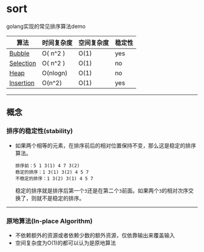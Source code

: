 # sort
golang实现的常见排序算法demo

| 算法                                                         | 时间复杂度 | 空间复杂度 | 稳定性 |
| ------------------------------------------------------------ | ---------- | ---------- | ------ |
| [Bubble](https://github.com/bestgopher/sort/blob/master/bubble.go) | O( n^2 )   | O(1)       | yes    |
| [Selection](https://github.com/bestgopher/sort/blob/master/selection.go) | O( n^2 )   | O(1)       | no     |
| [Heap](https://github.com/bestgopher/sort/blob/master/heap.go) | O(nlogn)   | O(1)       | no     |
| [Insertion](https://github.com/bestgopher/sort/blob/master/insertion.go) | O(n^2)     | O(1)       | yes    |

---

## 概念

### 排序的稳定性(stability)

- 如果两个相等的元素，在排序前后的相对位置保持不变，那么这是稳定的排序算法。
  
    ```
    排序前：5 1 3(1) 4 7 3(2)
    稳定的排序：1 3(1) 3(2) 4 5 7
    不稳定的排序：1 3(2) 3(1) 4 5 7
    ```
    
    稳定的排序就是排序后第一个`3`还是在第二个`3`前面。如果两个`3`的相对次序交换了，则就不是稳定的排序。

---

### 原地算法(In-place Algorithm)

- 不依赖额外的资源或者依赖少数的额外资源，仅依靠输出来覆盖输入
- 空间复杂度为O(1)的都可以认为是原地算法

